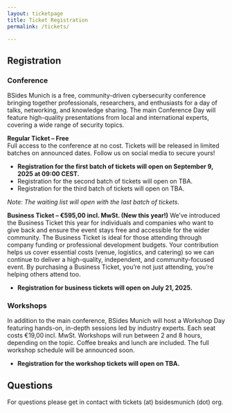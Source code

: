 ```yaml
---
layout: ticketpage
title: Ticket Registration
permalink: /tickets/

---
```


## Registration
### Conference
BSides Munich is a free, community-driven cybersecurity conference bringing together professionals, researchers, and enthusiasts for a day of talks, networking, and knowledge sharing. The main Conference Day will feature high-quality presentations from local and international experts, covering a wide range of security topics.

**Regular Ticket – Free**  
Full access to the conference at no cost.  Tickets will be released in limited batches on announced dates. Follow us on social media to secure yours!  
* **Registration for the first batch of tickets will open on September 9, 2025 at 09:00 CEST.**  
* Registration for the second batch of tickets will open on TBA.  
* Registration for the third batch of tickets will open on TBA.  

*Note: The waiting list will open with the last batch of tickets.*

**Business Ticket – €595,00 incl. MwSt. (New this year!)**
We’ve introduced the Business Ticket this year for individuals and companies who want to give back and ensure the event stays free and accessible for the wider community. The Business Ticket is ideal for those attending through company funding or professional development budgets. Your contribution helps us cover essential costs (venue, logistics, and catering) so we can continue to deliver a high-quality, independent, and community-focused event.
 By purchasing a Business Ticket, you’re not just attending, you’re helping others attend too.  
* **Registration for business tickets will open on July 21, 2025.**

### Workshops
In addition to the main conference, BSides Munich will host a Workshop Day featuring hands-on, in-depth sessions led by industry experts.
Each seat costs €19,00 incl. MwSt. Workshops will run between 2 and 8 hours, depending on the topic. Coffee breaks and lunch are included. The full workshop schedule will be announced soon.  
* **Registration for the workshop tickets will open on TBA.**

## Questions
For questions please get in contact with tickets (at) bsidesmunich (dot) org.